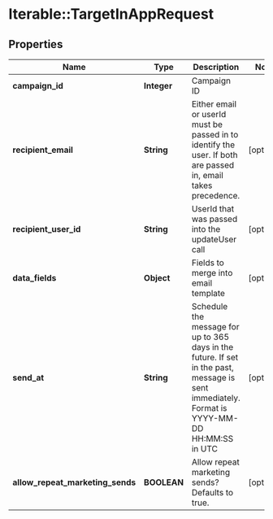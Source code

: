 # Iterable::TargetInAppRequest

## Properties
Name | Type | Description | Notes
------------ | ------------- | ------------- | -------------
**campaign_id** | **Integer** | Campaign ID | 
**recipient_email** | **String** | Either email or userId must be passed in to identify the user. If both are passed in, email takes precedence. | [optional] 
**recipient_user_id** | **String** | UserId that was passed into the updateUser call | [optional] 
**data_fields** | **Object** | Fields to merge into email template | [optional] 
**send_at** | **String** | Schedule the message for up to 365 days in the future. If set in the past, message is sent immediately. Format is YYYY-MM-DD HH:MM:SS in UTC | [optional] 
**allow_repeat_marketing_sends** | **BOOLEAN** | Allow repeat marketing sends? Defaults to true. | [optional] 

